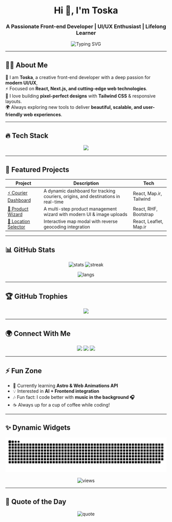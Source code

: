 <!-- Hero Section -->
<h1 align="center">Hi 👋, I'm Toska</h1>
<h3 align="center">A Passionate Front-end Developer | UI/UX Enthusiast | Lifelong Learner</h3>

<p align="center">
  <img src="https://readme-typing-svg.herokuapp.com?font=Fira+Code&size=24&pause=1000&center=true&vCenter=true&width=600&lines=Front-end+Developer;React+%26+Next.js+Specialist;Loves+Modern+UI%2FUX+Design;Always+Learning+New+Tech+🚀" alt="Typing SVG" />
</p>

---

## 🧑‍💻 About Me  
🌟 I am **Toska**, a creative front-end developer with a deep passion for **modern UI/UX**,  
⚡ Focused on **React, Next.js, and cutting-edge web technologies**.  
🎨 I love building **pixel-perfect designs** with **Tailwind CSS** & responsive layouts.  
🌍 Always exploring new tools to deliver **beautiful, scalable, and user-friendly web experiences**.  

---

## 🔥 Tech Stack  

<p align="center">
  <img src="https://skillicons.dev/icons?i=react,nextjs,vue,tailwind,bootstrap,js,ts,html,css,vite,git,figma&perline=6" />
</p>

---

## 🚀 Featured Projects  

| Project | Description | Tech |
|---------|-------------|------|
| [⚡ Courier Dashboard](https://github.com/Tocka69) | A dynamic dashboard for tracking couriers, origins, and destinations in real-time | React, Map.ir, Tailwind |
| [🎨 Product Wizard](https://github.com/Tocka69) | A multi-step product management wizard with modern UI & image uploads | React, RHF, Bootstrap |
| [📍 Location Selector](https://github.com/Tocka69) | Interactive map modal with reverse geocoding integration | React, Leaflet, Map.ir |

---

## 📊 GitHub Stats  

<p align="center">
  <img src="https://github-readme-stats.vercel.app/api?username=Tocka69&show_icons=true&theme=tokyonight" alt="stats" />
  <img src="https://github-readme-streak-stats.herokuapp.com/?user=Tocka69&theme=tokyonight" alt="streak" />
</p>

<p align="center">
  <img src="https://github-readme-stats.vercel.app/api/top-langs/?username=Tocka69&layout=compact&theme=tokyonight" alt="langs" />
</p>

---

## 🏆 GitHub Trophies  

<p align="center">
  <img src="https://github-profile-trophy.vercel.app/?username=Tocka69&theme=radical&row=2&column=3" />
</p>

---

## 🌍 Connect With Me  

<p align="center">
  <a href="https://linkedin.com/in/your-linkedin"><img src="https://img.shields.io/badge/LinkedIn-0e76a8?style=for-the-badge&logo=linkedin&logoColor=white"/></a>
  <a href="mailto:yourmail@example.com"><img src="https://img.shields.io/badge/Email-D14836?style=for-the-badge&logo=gmail&logoColor=white"/></a>
  <a href="https://twitter.com/yourtwitter"><img src="https://img.shields.io/badge/Twitter-1DA1F2?style=for-the-badge&logo=twitter&logoColor=white"/></a>
</p>

---

## ⚡ Fun Zone  

- 🌱 Currently learning **Astro & Web Animations API**  
- 💡 Interested in **AI + Frontend integration**  
- 🎶 Fun fact: I code better with **music in the background 🎧**  
- ☕ Always up for a cup of coffee while coding!  

---

## ✨ Dynamic Widgets  

<p align="center">
  <img src="https://github.com/Platane/snk/raw/output/github-contribution-grid-snake.svg" alt="snake" />
</p>

<p align="center">
  <img src="https://komarev.com/ghpvc/?username=Tocka69&label=Profile%20Views&color=0e75b6&style=flat" alt="views" />
</p>

---

## 📌 Quote of the Day  

<p align="center">
  <img src="https://quotes-github-readme.vercel.app/api?type=horizontal&theme=radical" alt="quote" />
</p>
